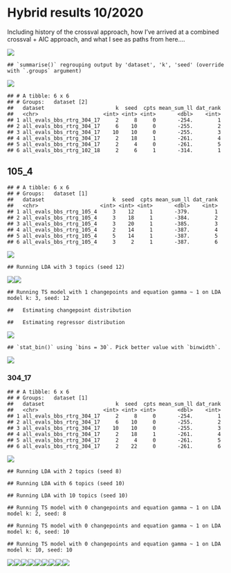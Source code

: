 Hybrid results 10/2020
================

Including history of the crossval approach, how I’ve arrived at a
combined crossval + AIC approach, and what I see as paths from here….

![](hybrid_birds_files/figure-gfm/unnamed-chunk-1-1.png)<!-- -->

    ## `summarise()` regrouping output by 'dataset', 'k', 'seed' (override with `.groups` argument)

![](hybrid_birds_files/figure-gfm/unnamed-chunk-1-2.png)<!-- -->

    ## # A tibble: 6 x 6
    ## # Groups:   dataset [2]
    ##   dataset                       k  seed  cpts mean_sum_ll dat_rank
    ##   <chr>                     <int> <int> <int>       <dbl>    <int>
    ## 1 all_evals_bbs_rtrg_304_17     2     8     0       -254.        1
    ## 2 all_evals_bbs_rtrg_304_17     6    10     0       -255.        2
    ## 3 all_evals_bbs_rtrg_304_17    10    10     0       -255.        3
    ## 4 all_evals_bbs_rtrg_304_17     2    18     1       -261.        4
    ## 5 all_evals_bbs_rtrg_304_17     2     4     0       -261.        5
    ## 6 all_evals_bbs_rtrg_102_18     2     6     1       -314.        1

## 105\_4

    ## # A tibble: 6 x 6
    ## # Groups:   dataset [1]
    ##   dataset                      k  seed  cpts mean_sum_ll dat_rank
    ##   <chr>                    <int> <int> <int>       <dbl>    <int>
    ## 1 all_evals_bbs_rtrg_105_4     3    12     1       -379.        1
    ## 2 all_evals_bbs_rtrg_105_4     3    18     1       -384.        2
    ## 3 all_evals_bbs_rtrg_105_4     3    20     1       -385.        3
    ## 4 all_evals_bbs_rtrg_105_4     2    14     1       -387.        4
    ## 5 all_evals_bbs_rtrg_105_4     5    14     1       -387.        5
    ## 6 all_evals_bbs_rtrg_105_4     3     2     1       -387.        6

![](hybrid_birds_files/figure-gfm/105%204-1.png)<!-- -->

    ## Running LDA with 3 topics (seed 12)

![](hybrid_birds_files/figure-gfm/105%204-2.png)<!-- -->![](hybrid_birds_files/figure-gfm/105%204-3.png)<!-- -->

    ## Running TS model with 1 changepoints and equation gamma ~ 1 on LDA model k: 3, seed: 12

    ##   Estimating changepoint distribution

    ##   Estimating regressor distribution

![](hybrid_birds_files/figure-gfm/105%204-4.png)<!-- -->

    ## `stat_bin()` using `bins = 30`. Pick better value with `binwidth`.

![](hybrid_birds_files/figure-gfm/105%204-5.png)<!-- -->

### 304\_17

    ## # A tibble: 6 x 6
    ## # Groups:   dataset [1]
    ##   dataset                       k  seed  cpts mean_sum_ll dat_rank
    ##   <chr>                     <int> <int> <int>       <dbl>    <int>
    ## 1 all_evals_bbs_rtrg_304_17     2     8     0       -254.        1
    ## 2 all_evals_bbs_rtrg_304_17     6    10     0       -255.        2
    ## 3 all_evals_bbs_rtrg_304_17    10    10     0       -255.        3
    ## 4 all_evals_bbs_rtrg_304_17     2    18     1       -261.        4
    ## 5 all_evals_bbs_rtrg_304_17     2     4     0       -261.        5
    ## 6 all_evals_bbs_rtrg_304_17     2    22     0       -261.        6

![](hybrid_birds_files/figure-gfm/304%2017-1.png)<!-- -->

    ## Running LDA with 2 topics (seed 8)

    ## Running LDA with 6 topics (seed 10)

    ## Running LDA with 10 topics (seed 10)

    ## Running TS model with 0 changepoints and equation gamma ~ 1 on LDA model k: 2, seed: 8

    ## Running TS model with 0 changepoints and equation gamma ~ 1 on LDA model k: 6, seed: 10

    ## Running TS model with 0 changepoints and equation gamma ~ 1 on LDA model k: 10, seed: 10

![](hybrid_birds_files/figure-gfm/304%2017-2.png)<!-- -->![](hybrid_birds_files/figure-gfm/304%2017-3.png)<!-- -->![](hybrid_birds_files/figure-gfm/304%2017-4.png)<!-- -->![](hybrid_birds_files/figure-gfm/304%2017-5.png)<!-- -->![](hybrid_birds_files/figure-gfm/304%2017-6.png)<!-- -->![](hybrid_birds_files/figure-gfm/304%2017-7.png)<!-- -->![](hybrid_birds_files/figure-gfm/304%2017-8.png)<!-- -->![](hybrid_birds_files/figure-gfm/304%2017-9.png)<!-- -->![](hybrid_birds_files/figure-gfm/304%2017-10.png)<!-- -->
